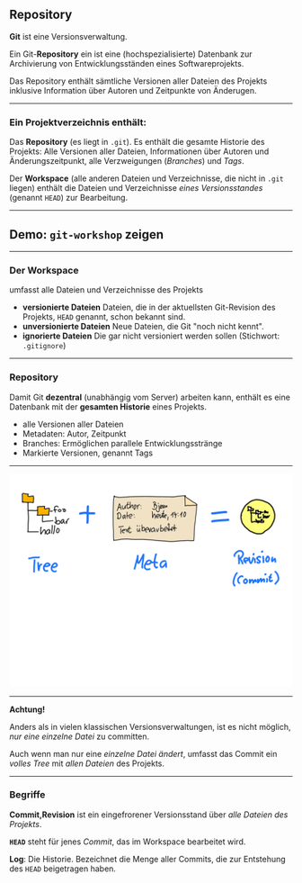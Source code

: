 
## Repository

**Git** ist eine Versionsverwaltung.

Ein Git-**Repository** ein ist eine (hochspezialisierte) Datenbank zur Archivierung von Entwicklungsständen eines Softwareprojekts.

Das Repository enthält sämtliche Versionen aller Dateien des Projekts inklusive Information über Autoren und Zeitpunkte von Änderugen.


---


### Ein Projektverzeichnis enthält:


Das **Repository** (es liegt in `.git`).
Es enthält die gesamte Historie des Projekts:
Alle Versionen aller Dateien, Informationen über Autoren und Änderungszeitpunkt, alle Verzweigungen (*Branches*) und *Tags*.

Der **Workspace** (alle anderen Dateien und Verzeichnisse, die nicht in `.git` liegen)
enthält die Dateien und Verzeichnisse *eines Versionsstandes* (genannt  `HEAD`) zur Bearbeitung.


---


## Demo: `git-workshop` zeigen


---

### Der Workspace

umfasst alle Dateien und Verzeichnisse des Projekts

 * **versionierte Dateien**
   Dateien, die in der aktuellsten Git-Revision des Projekts,
   `HEAD` genannt, schon bekannt sind.
 * **unversionierte Dateien**
   Neue Dateien, die Git "noch nicht kennt".
 * **ignorierte Dateien**
   Die gar nicht versioniert werden sollen (Stichwort: `.gitignore`)


---


### Repository

Damit Git **dezentral** (unabhängig vom Server) arbeiten kann,
enthält es eine Datenbank
mit der **gesamten Historie** eines Projekts.

 * alle Versionen aller Dateien
 * Metadaten: Autor, Zeitpunkt
 * Branches: Ermöglichen parallele Entwicklungsstränge
 * Markierte Versionen, genannt Tags


---


![revision](revision.png)


---


**Achtung!**

Anders als in vielen klassischen Versionsverwaltungen, 
ist es nicht möglich,
 *nur eine einzelne Datei* zu committen.

Auch wenn man nur eine *einzelne Datei ändert*,
umfasst das Commit ein *volles Tree* mit *allen Dateien* des Projekts.


---

### Begriffe 

**Commit,Revision** ist ein eingefrorener Versionsstand über *alle Dateien des Projekts*.

**`HEAD`** steht für jenes *Commit*, das im Workspace bearbeitet wird.

**Log**: Die Historie. Bezeichnet die Menge aller Commits, die zur Entstehung des `HEAD` beigetragen haben.



